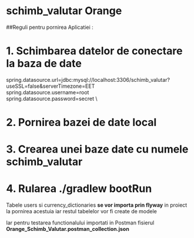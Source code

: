 # schimb_valutar Orange

##Reguli pentru pornirea Aplicatiei :

# 1. Schimbarea datelor de conectare la baza de date
spring.datasource.url=jdbc:mysql://localhost:3306/schimb_valutar?useSSL=false&serverTimezone=EET \
spring.datasource.username=root \
spring.datasource.password=secret \

# 2. Pornirea bazei de date local
# 3. Crearea unei baze date cu numele schimb_valutar
# 4. Rularea ./gradlew bootRun

Tabele users si currency_dictionaries **se vor importa prin flyway** in proiect la pornirea acestuia iar restul tabelelor vor fi create de modele

Iar pentru testarea functionalului importati in Postman fisierul **Orange_Schimb_Valutar.postman_collection.json**
